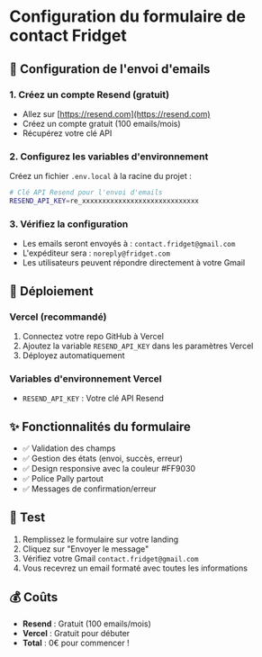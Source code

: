 # Configuration du formulaire de contact Fridget

## 📧 Configuration de l'envoi d'emails

### 1. Créez un compte Resend (gratuit)
- Allez sur [https://resend.com](https://resend.com)
- Créez un compte gratuit (100 emails/mois)
- Récupérez votre clé API

### 2. Configurez les variables d'environnement
Créez un fichier `.env.local` à la racine du projet :

```bash
# Clé API Resend pour l'envoi d'emails
RESEND_API_KEY=re_xxxxxxxxxxxxxxxxxxxxxxxxxxxxx
```

### 3. Vérifiez la configuration
- Les emails seront envoyés à : `contact.fridget@gmail.com`
- L'expéditeur sera : `noreply@fridget.com`
- Les utilisateurs peuvent répondre directement à votre Gmail

## 🚀 Déploiement

### Vercel (recommandé)
1. Connectez votre repo GitHub à Vercel
2. Ajoutez la variable `RESEND_API_KEY` dans les paramètres Vercel
3. Déployez automatiquement

### Variables d'environnement Vercel
- `RESEND_API_KEY` : Votre clé API Resend

## ✨ Fonctionnalités du formulaire

- ✅ Validation des champs
- ✅ Gestion des états (envoi, succès, erreur)
- ✅ Design responsive avec la couleur #FF9030
- ✅ Police Pally partout
- ✅ Messages de confirmation/erreur

## 📱 Test

1. Remplissez le formulaire sur votre landing
2. Cliquez sur "Envoyer le message"
3. Vérifiez votre Gmail `contact.fridget@gmail.com`
4. Vous recevrez un email formaté avec toutes les informations

## 💰 Coûts

- **Resend** : Gratuit (100 emails/mois)
- **Vercel** : Gratuit pour débuter
- **Total** : 0€ pour commencer !
